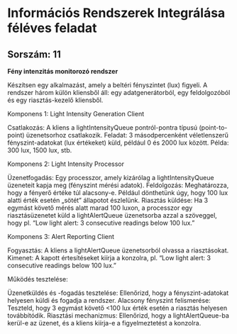 # Információs Rendszerek Integrálása féléves feladat
## Sorszám: 11
**Fény intenzitás monitorozó rendszer**

Készítsen egy alkalmazást, amely a beltéri fényszintet (lux) figyeli. A rendszer három külön kliensből áll: egy adatgenerátorból, egy feldolgozóból és egy riasztás-kezelő kliensből.

Komponens 1: Light Intensity Generation Client

Csatlakozás: A kliens a lightIntensityQueue pontról-pontra típusú (point-to-point) üzenetsorhoz csatlakozik.
Feladat: 3 másodpercenként véletlenszerű fényszint-adatokat (lux értékeket) küld, például 0 és 2000 lux között.
Példa: 300 lux, 1500 lux, stb.

Komponens 2: Light Intensity Processor

Üzenetfogadás: Egy processzor, amely kizárólag a lightIntensityQueue üzeneteit kapja meg (fényszint mérési adatok).
Feldolgozás: Meghatározza, hogy a fényerő értéke túl alacsony-e. Például dönthetünk úgy, hogy 100 lux alatti érték esetén „sötét” állapotot észlelünk.
Riasztás küldése: Ha 3 egymást követő mérés alatt marad 100 luxon, a processzor egy riasztásüzenetet küld a lightAlertQueue üzenetsorba azzal a szöveggel, hogy pl. “Low light alert: 3 consecutive readings below 100 lux.”

Komponens 3: Alert Reporting Client

Fogyasztás: A kliens a lightAlertQueue üzenetsorból olvassa a riasztásokat.
Kimenet: A kapott értesítéseket kiírja a konzolra, pl. “Low light alert: 3 consecutive readings below 100 lux.”

Működés tesztelése:

Üzenetküldés és -fogadás tesztelése: Ellenőrizd, hogy a fényszint-adatokat helyesen küldi és fogadja a rendszer.
Alacsony fényszint felismerése: Teszteld, hogy 3 egymást követő <100 lux érték esetén a riasztás helyesen továbbítódik.
Riasztási mechanizmus: Ellenőrizd, hogy a lightAlertQueue-ba kerül-e az üzenet, és a kliens kiírja-e a figyelmeztetést a konzolra.
